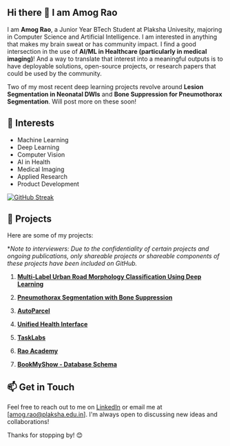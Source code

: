 ## Hi there 👋 I am Amog Rao

<!--
**amograo24/amograo24** is a ✨ _special_ ✨ repository because its `README.md` (this file) appears on your GitHub profile.

Here are some ideas to get you started:

- 🔭 I’m currently working on ...
- 🌱 I’m currently learning ...
- 👯 I’m looking to collaborate on ...
- 🤔 I’m looking for help with ...
- 💬 Ask me about ...
- 📫 How to reach me: ...
- 😄 Pronouns: ...
- ⚡ Fun fact: ...
-->

I am **Amog Rao**, a Junior Year BTech Student at Plaksha Univesity, majoring in Computer Science and Artificial Intelligence. I am interested in anything that makes my brain sweat or has community impact. I find a good intersection in the use of **AI/ML in Healthcare (particularly in medical imaging)**! And a way to translate that interest into a meaningful outputs is to have deployable solutions, open-source projects, or research papers that could be used by the community.

Two of my most recent deep learning projects revolve around **Lesion Segmentation in Neonatal DWIs** and **Bone Suppression for Pneumothorax Segmentation**. Will post more on these soon!

## 🌱 Interests
- Machine Learning
- Deep Learning
- Computer Vision
- AI in Health
- Medical Imaging
- Applied Research
- Product Development

[![GitHub Streak](https://streak-stats.demolab.com?user=amograo24&theme=highcontrast)](https://streak-stats.demolab.com?user=amograo24&theme=highcontrast)

<!--## 🔧 Technologies & Tools
- Python
- TensorFlow
- Keras
- OpenCV
- Git & GitHub
- SQL
- [Add any other relevant technologies or tools you use] -->

## 🚀 Projects
Here are some of my projects:

**Note to interviewers: Due to the confidentiality of certain projects and ongoing publications, only shareable projects or shareable components of these projects have been included on GitHub.*

1. **[Multi-Label Urban Road Morphology Classification Using Deep Learning](https://github.com/amograo24/IISc-Road-Morphology-Classification)**
   <!--- Developed deep learning models to classify Indian road patterns, achieving improved generalizability through transfer learning and data augmentation techniques. -->
  
2. **[Pneumothorax Segmentation with Bone Suppression](https://github.com/Pneumothorax-Segmentation-Model/Pneumothorax-Segmentation)**
   <!--- Developed deep learning models to classify Indian road patterns, achieving improved generalizability through transfer learning and data augmentation techniques. -->

3. **[AutoParcel](https://github.com/amograo24/AutoParcelNext)**
   <!--- Co-led the development of a secure parcel management system deployed at Plaksha University, optimizing parcel logging and collection processes, resulting in significant time reductions and increased user satisfaction. -->
  
4. **[Unified Health Interface](https://github.com/amograo24/hpe2022)**
   <!-- Co-led the development of a secure parcel management system deployed at Plaksha University, optimizing parcel logging and collection processes, resulting in significant time reductions and increased user satisfaction. -->

5. **[TaskLabs](https://github.com/amograo24/TaskLabs-Public)**
   <!-- Developed a perturbation-based algorithm to optimize city pathfinding, analyzing cost efficiency and performance. -->

6. **[Rao Academy](https://github.com/amograo24/RaoAcademy)**
   <!-- Developed a perturbation-based algorithm to optimize city pathfinding, analyzing cost efficiency and performance.-->
     
7. **[BookMyShow - Database Schema](https://github.com/amograo24/BookMyShow-SQL-Project)**
   <!-- Developed a perturbation-based algorithm to optimize city pathfinding, analyzing cost efficiency and performance.-->

## 📫 Get in Touch
Feel free to reach out to me on [LinkedIn](https://linkedin.com/in/amog-rao) or email me at [amog.rao@plaksha.edu.in]. I'm always open to discussing new ideas and collaborations!

Thanks for stopping by! 😊

